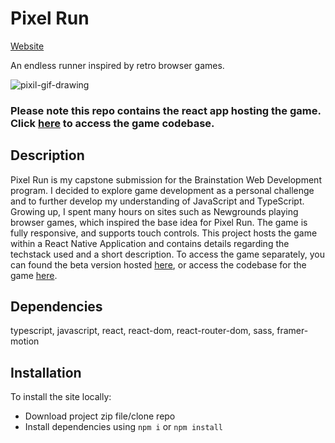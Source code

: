 # Pixel Run
[Website](https://emwong101.github.io/pixel_run/#/pixel_run/)

An endless runner inspired by retro browser games.

![pixil-gif-drawing](https://user-images.githubusercontent.com/110256938/209287149-48f4ae11-5cbe-4e17-a524-9a263c671164.gif)

### Please note this repo contains the react app hosting the game. Click [here](https://github.com/emwong101/pixel_run_game) to access the game codebase.

## Description
Pixel Run is my capstone submission for the Brainstation Web Development program. I decided to explore game development as a personal challenge and to further develop my understanding of JavaScript and TypeScript. Growing up, I spent many hours on sites such as Newgrounds playing browser games, which inspired the base idea for Pixel Run.
The game is fully responsive, and supports touch controls. This project hosts the game within a React Native Application and contains details regarding the techstack used and a short description. To access the game separately, you can found the beta version hosted [here](https://emilywongg.itch.io/pixel-run), or access the codebase for the game [here](https://github.com/emwong101/pixel_run_game).

## Dependencies
typescript, javascript, react, react-dom, react-router-dom, sass, framer-motion

## Installation
To install the site locally:
* Download project zip file/clone repo
* Install dependencies using `npm i` or `npm install`

